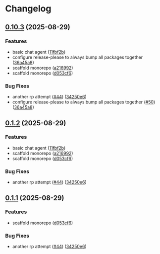 # Changelog

## [0.10.3](https://github.com/c-ehrlich/cjode/compare/v0.10.2...v0.10.3) (2025-08-29)


### Features

* basic chat agent ([11fbf2b](https://github.com/c-ehrlich/cjode/commit/11fbf2b98ce3a731f5a013196761f2ab85d1b551))
* configure release-please to always bump all packages together ([36a45a8](https://github.com/c-ehrlich/cjode/commit/36a45a818e51d910e7a278533662c24edc06798f))
* scaffold monorepo ([a216992](https://github.com/c-ehrlich/cjode/commit/a21699238df9bd8a3ea57fd91828490cbf8d61ce))
* scaffold monorepo ([d053cf6](https://github.com/c-ehrlich/cjode/commit/d053cf68c3b686e44be1e7f19708c0cbdcc9c425))


### Bug Fixes

* another rp attempt ([#44](https://github.com/c-ehrlich/cjode/issues/44)) ([34250e6](https://github.com/c-ehrlich/cjode/commit/34250e65b652595d5935f5cd0fc9da8e4734e3c4))
* configure release-please to always bump all packages together ([#50](https://github.com/c-ehrlich/cjode/issues/50)) ([36a45a8](https://github.com/c-ehrlich/cjode/commit/36a45a818e51d910e7a278533662c24edc06798f))

## [0.1.2](https://github.com/c-ehrlich/cjode/compare/core-v0.1.1...core-v0.1.2) (2025-08-29)


### Features

* basic chat agent ([11fbf2b](https://github.com/c-ehrlich/cjode/commit/11fbf2b98ce3a731f5a013196761f2ab85d1b551))
* scaffold monorepo ([a216992](https://github.com/c-ehrlich/cjode/commit/a21699238df9bd8a3ea57fd91828490cbf8d61ce))
* scaffold monorepo ([d053cf6](https://github.com/c-ehrlich/cjode/commit/d053cf68c3b686e44be1e7f19708c0cbdcc9c425))


### Bug Fixes

* another rp attempt ([#44](https://github.com/c-ehrlich/cjode/issues/44)) ([34250e6](https://github.com/c-ehrlich/cjode/commit/34250e65b652595d5935f5cd0fc9da8e4734e3c4))

## [0.1.1](https://github.com/c-ehrlich/cjode/compare/core-v0.1.0...core-v0.1.1) (2025-08-29)


### Features

* scaffold monorepo ([d053cf6](https://github.com/c-ehrlich/cjode/commit/d053cf68c3b686e44be1e7f19708c0cbdcc9c425))


### Bug Fixes

* another rp attempt ([#44](https://github.com/c-ehrlich/cjode/issues/44)) ([34250e6](https://github.com/c-ehrlich/cjode/commit/34250e65b652595d5935f5cd0fc9da8e4734e3c4))
